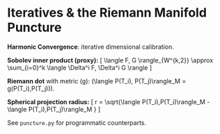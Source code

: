 # Iteratives & the Riemann Manifold Puncture

**Harmonic Convergence**: iterative dimensional calibration.

**Sobolev inner product (proxy):**
\[ \langle F, G \rangle_{W^{k,2}} \approx \sum_{i=0}^k \langle \Delta^i F, \Delta^i G \rangle \]

**Riemann dot** with metric \(g\): \(\langle P(T_i), P(T_j)\rangle_M = g(P(T_i),P(T_j))\).

**Spherical projection radius:**
\[ r = \sqrt{\langle P(T_i),P(T_i)\rangle_M - \langle P(T_i),P(T_j)\rangle_M } \]

See `puncture.py` for programmatic counterparts.
